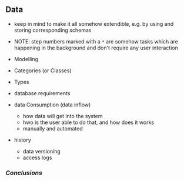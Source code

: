 ## Data



+   keep in mind to make it all somehow extendible, e.g. by using and storing 
    corresponding schemas


+   NOTE: step numbers marked with a `*` are somehow tasks which are happening in the background 
    and don't require any user interaction

+   Modelling
+   Categories (or Classes)
+   Types

+   database requirements

+   data Consumption (data inflow)
    -   how data will get into the system
    -   hwo is the user able to do that, and how does it works
    -   manually and automated

+   history
    -   data versioning
    -   access logs



### *Conclusions*
